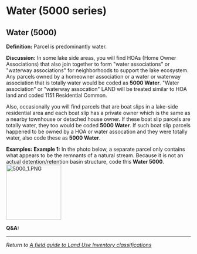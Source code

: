 # Water (5000 series)

Water (5000)
------------

**Definition:** Parcel is predominantly water.

**Discussion:** In some lake side areas, you will find HOAs (Home Owner
Associations) that also join together to form "water associations" or
"waterway associations" for neighborhoods to support the lake ecosystem.
Any parcels owned by a homeowner association or a water or waterway
association that is totally water would be coded as **5000 Water**.
"Water association" or "waterway assocation" LAND will be treated
similar to HOA land and coded 1151 Residential Common.

Also, occasionally you will find parcels that are boat slips in a
lake-side residential area and each boat slip has a private owner which
is the same as a nearby townhouse or detached house owner. If these boat
slip parcels are totally water, they too would be coded **5000 Water**.
If such boat slip parcels happened to be owned by a HOA or water
assocation and they were totally water, also code these as **5000
Water**.

**Examples:** **Example 1:** In the photo below, a separate parcel only
contains what appears to be the remnants of a natural stream. Because it
is not an actual detention/retention basin structure, code this **Water
5000**.
<img src="5000_1.PNG" title="fig:5000_1.PNG" width="150" alt="5000_1.PNG" />

**Q&A:**

---

*Return to [A field guide to Land Use Inventory classifications](./README.md)*
